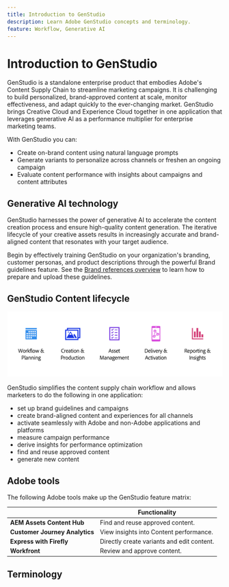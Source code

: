 ```yaml
---
title: Introduction to GenStudio
description: Learn Adobe GenStudio concepts and terminology.
feature: Workflow, Generative AI
---
```


# Introduction to GenStudio

GenStudio is a standalone enterprise product that embodies Adobe's Content Supply Chain to streamline marketing campaigns. It is challenging to build personalized, brand-approved content at scale, monitor effectiveness, and adapt quickly to the ever-changing market. GenStudio brings Creative Cloud and Experience Cloud together in one application that leverages generative AI as a performance multiplier for enterprise marketing teams.

With GenStudio you can:

- Create on-brand content using natural language prompts
- Generate variants to personalize across channels or freshen an ongoing campaign
- Evaluate content performance with insights about campaigns and content attributes

## Generative AI technology

GenStudio harnesses the power of generative AI to accelerate the content creation process and ensure high-quality content generation. The iterative lifecycle of your creative assets results in increasingly accurate and brand-aligned content that resonates with your target audience.

Begin by effectively training GenStudio on your organization's branding, customer personas, and product descriptions through the powerful Brand guidelines feature. See the [Brand references overview](../user-guide/references/overview.md) to learn how to prepare and upload these guidelines.

## GenStudio Content lifecycle

![Adobe Content Supply Chain](../assets/csc.png)

GenStudio simplifies the content supply chain workflow and allows marketers to do the following in one application:

- set up brand guidelines and campaigns
- create brand-aligned content and experiences for all channels
- activate seamlessly with Adobe and non-Adobe applications and platforms
- measure campaign performance
- derive insights for performance optimization
- find and reuse approved content
- generate new content

## Adobe tools

The following Adobe tools make up the GenStudio feature matrix:

|                | Functionality |
| -------------- | ------------- |
| **AEM Assets Content Hub** | Find and reuse approved content. |
| **Customer Journey Analytics** | View insights into Content performance. |
| **Express with Firefly**  | Directly create variants and edit content.  |
| **Workfront**  | Review and approve content. |

## Terminology

